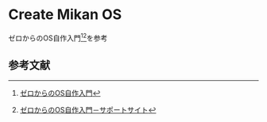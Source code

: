 # Create Mikan OS

ゼロからのOS自作入門[^1][^2]を参考

## 参考文献

[^1]: [ゼロからのOS自作入門](https://book.mynavi.jp/ec/products/detail/id=121220)
[^2]: [ゼロからのOS自作入門－サポートサイト](https://zero.osdev.jp/)
